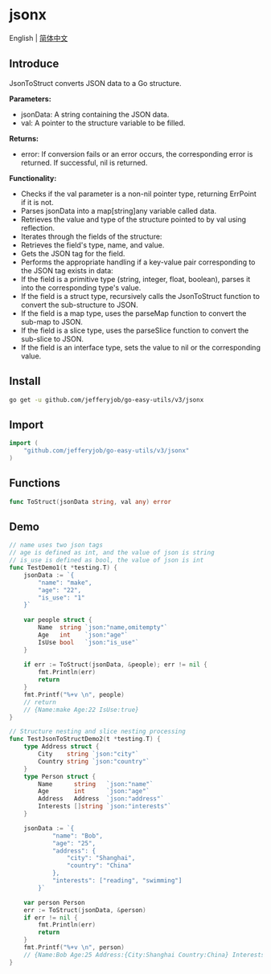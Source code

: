 # jsonx

English | [简体中文](README.cn.md)

## Introduce

JsonToStruct converts JSON data to a Go structure.

**Parameters:**
- jsonData: A string containing the JSON data.
- val: A pointer to the structure variable to be filled.

**Returns:**
- error: If conversion fails or an error occurs, the corresponding error is returned. If successful, nil is returned.

**Functionality:**
- Checks if the val parameter is a non-nil pointer type, returning ErrPoint if it is not. 
- Parses jsonData into a map[string]any variable called data. 
- Retrieves the value and type of the structure pointed to by val using reflection. 
- Iterates through the fields of the structure:
- Retrieves the field's type, name, and value. 
- Gets the JSON tag for the field. 
- Performs the appropriate handling if a key-value pair corresponding to the JSON tag exists in data:
- If the field is a primitive type (string, integer, float, boolean), parses it into the corresponding type's value.
- If the field is a struct type, recursively calls the JsonToStruct function to convert the sub-structure to JSON.
- If the field is a map type, uses the parseMap function to convert the sub-map to JSON.
- If the field is a slice type, uses the parseSlice function to convert the sub-slice to JSON.
- If the field is an interface type, sets the value to nil or the corresponding value.

## Install

```bash
go get -u github.com/jefferyjob/go-easy-utils/v3/jsonx
```

## Import

```go
import (
	"github.com/jefferyjob/go-easy-utils/v3/jsonx"
)
```

## Functions

```go
func ToStruct(jsonData string, val any) error
```

## Demo

```go
// name uses two json tags
// age is defined as int, and the value of json is string
// is_use is defined as bool, the value of json is int
func TestDemo1(t *testing.T) {
    jsonData := `{
        "name": "make",
        "age": "22",
        "is_use": "1"
    }`
    
    var people struct {
        Name  string `json:"name,omitempty"`
        Age   int    `json:"age"`
        IsUse bool   `json:"is_use"`
    }
    
    if err := ToStruct(jsonData, &people); err != nil {
        fmt.Println(err)
        return
    }
    fmt.Printf("%+v \n", people)
    // return
    // {Name:make Age:22 IsUse:true}
}
```

```go
// Structure nesting and slice nesting processing
func TestJsonToStructDemo2(t *testing.T) {
	type Address struct {
		City    string `json:"city"`
		Country string `json:"country"`
	}
	type Person struct {
		Name      string   `json:"name"`
		Age       int      `json:"age"`
		Address   Address  `json:"address"`
		Interests []string `json:"interests"`
	}

	jsonData := `{
            "name": "Bob",
            "age": "25",
            "address": {
                "city": "Shanghai",
                "country": "China"
            },
            "interests": ["reading", "swimming"]
        }`

	var person Person
	err := ToStruct(jsonData, &person)
	if err != nil {
		fmt.Println(err)
		return
	}
	fmt.Printf("%+v \n", person)
	// {Name:Bob Age:25 Address:{City:Shanghai Country:China} Interests:[reading swimming]}
}
```
